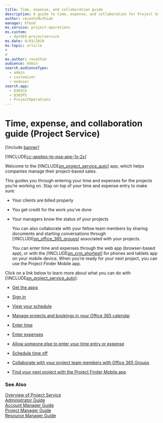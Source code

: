 ```yaml
---
title: Time, expense, and collaboration guide
description: A guide to time, expense, and collaboration for Project Service
author: revathiMuthiah
manager: kfend
ms.service: project-operations
ms.custom: 
  - dyn365-projectservice
ms.date: 8/03/2018
ms.topic: article
#
#
ms.author: revathim
audience: Admin
search.audienceType: 
  - admin
  - customizer
  - enduser
search.app: 
  - D365CE
  - D365PS
  - ProjectOperations
---
```

# Time, expense, and collaboration guide (Project Service)

[!include [banner](../includes/psa-now-project-operations.md)]

[!INCLUDE[cc-applies-to-psa-app-1x-2x](../includes/cc-applies-to-psa-app-1x-2x.md)]

Welcome to the [!INCLUDE[pn_project_service_auto](../includes/pn-project-service-auto.md)] app, which helps companies manage their project-based sales. 
  
 This guides you through entering your time and expenses for the projects you’re working on. Stay on top of your time and expense entry to make sure:  
  
- Your clients are billed properly  
  
- You get credit for the work you’ve done  
  
- Your managers know the status of your projects  
  
  You can also collaborate with your fellow team members by sharing documents and starting conversations through [!INCLUDE[pn_office_365_groups](../includes/pn-office-365-groups.md)] associated with your projects.  
  
  You can enter time and expenses through the web app (browser-based app), or with the [!INCLUDE[pn_crm_shortest](../includes/pn-crm-shortest.md)] for phones and tablets app on your mobile device. When you’re ready for your next project, you can use the Project Finder Mobile app.  
  
Click on a link below to learn more about what you can do with [!INCLUDE[pn_project_service_auto](../includes/pn-project-service-auto.md)]:  
  
-   [Get the apps](../psa/get-apps.md)  
  
-   [Sign in](../psa/sign-in.md)  
  
-   [View your schedule](../psa/view-schedule.md)  
  
-   [Manage projects and bookings in your Office 365 calendar](../psa/manage-project-bookings-office-365-calendar.md)  
  
-   [Enter time](../psa/enter-time.md)  
  
-   [Enter expenses](../psa/enter-expenses.md)  
  
-   [Allow someone else to enter your time entry or expense](../psa/allow-someone-else-enter-time-entry-expense.md)  
  
-   [Schedule time off](../psa/schedule-time-off.md)  
  
-   [Collaborate with your project team members with Office 365 Groups](../psa/collaborate-project-team-members-office-365-groups.md)  
  
-   [Find your next project with the Project Finder Mobile app](../psa/find-next-project-finder-mobile-app.md)  
  
### See Also  
 [Overview of Project Service](../psa/overview.md)   
 [Administrator Guide](../psa/admin-guide.md)   
 [Account Manager Guide](../psa/account-manager-guide.md)   
 [Project Manager Guide](../psa/project-manager-guide.md)   
 [Resource Manager Guide](../psa/resource-manager-guide.md)   

